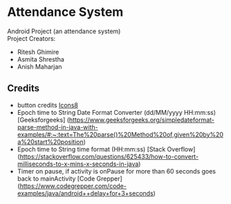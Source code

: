 # Attendance System

Android Project (an attendance system) <br/>
 Project Creators:

- Ritesh Ghimire
- Asmita Shrestha
- Anish Maharjan

## Credits

- button credits [Icons8](https://icons8.com) 
- Epoch time to String Date Format Converter (dd/MM/yyyy HH:mm:ss) [Geeksforgeeks] (https://www.geeksforgeeks.org/simpledateformat-parse-method-in-java-with-examples/#:~:text=The%20parse()%20Method%20of,given%20by%20a%20start%20position)
- Epoch time to String time format (HH:mm:ss) [Stack Overflow] (https://stackoverflow.com/questions/625433/how-to-convert-milliseconds-to-x-mins-x-seconds-in-java)
- Timer on pause, if activity is onPause for more than 60 seconds goes back to mainActivity [Code Grepper] (https://www.codegrepper.com/code-examples/java/android++delay+for+3+seconds)
